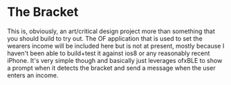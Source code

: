 The Bracket
=======

This is, obviously, an art/critical design project more than something that you should build to try out. The OF application that is used to set the wearers income will be included here but is not at present, mostly because I haven't been able to build+test it against ios8 or any reasonably recent iPhone. It's very simple though and basically just leverages ofxBLE to show a prompt when it detects the bracket and send a message when the user enters an income.
